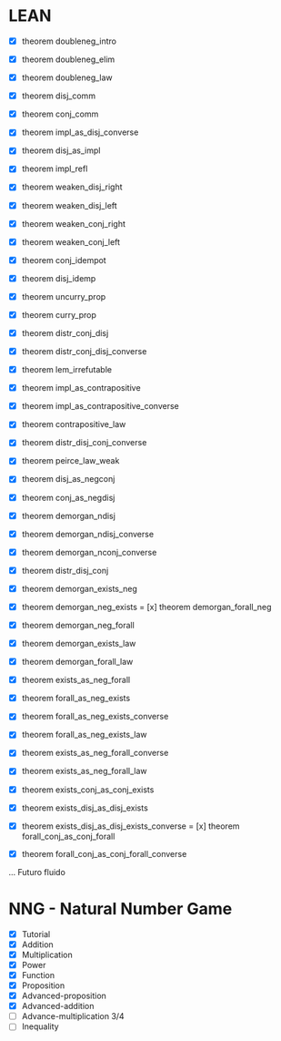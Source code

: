 # LEAN

- [x] theorem doubleneg_intro 
- [x] theorem doubleneg_elim 
- [x] theorem doubleneg_law
- [x] theorem disj_comm
- [x] theorem conj_comm
- [x] theorem impl_as_disj_converse
- [x] theorem disj_as_impl
- [x] theorem impl_refl
- [x] theorem weaken_disj_right
- [x] theorem weaken_disj_left
- [x] theorem weaken_conj_right
- [x] theorem weaken_conj_left
- [x] theorem conj_idempot
- [x] theorem disj_idemp
- [x] theorem uncurry_prop
- [x] theorem curry_prop
- [x] theorem distr_conj_disj
- [x] theorem distr_conj_disj_converse
- [x] theorem lem_irrefutable
- [x] theorem impl_as_contrapositive
- [x] theorem impl_as_contrapositive_converse
- [x] theorem contrapositive_law
- [x] theorem distr_disj_conj_converse
- [x] theorem peirce_law_weak
- [x] theorem disj_as_negconj
- [x] theorem conj_as_negdisj
- [x] theorem demorgan_ndisj
- [x] theorem demorgan_ndisj_converse
- [x] theorem demorgan_nconj_converse
- [x] theorem distr_disj_conj
- [x] theorem demorgan_exists_neg
- [x] theorem demorgan_neg_exists
= [x] theorem demorgan_forall_neg
- [x] theorem demorgan_neg_forall 
- [x] theorem demorgan_exists_law
- [x] theorem demorgan_forall_law
- [x] theorem exists_as_neg_forall
- [x] theorem forall_as_neg_exists
- [x] theorem forall_as_neg_exists_converse
- [x] theorem forall_as_neg_exists_law
- [x] theorem exists_as_neg_forall_converse
- [x] theorem exists_as_neg_forall_law
- [x] theorem exists_conj_as_conj_exists
- [x] theorem exists_disj_as_disj_exists
- [x] theorem exists_disj_as_disj_exists_converse
= [x] theorem forall_conj_as_conj_forall
- [x] theorem forall_conj_as_conj_forall_converse



... Futuro fluido 

# NNG - Natural Number Game

- [x] Tutorial
- [x] Addition
- [x] Multiplication 
- [x] Power
- [x] Function
- [x] Proposition
- [x] Advanced-proposition
- [x] Advanced-addition
- [ ] Advance-multiplication 3/4
- [ ] Inequality
